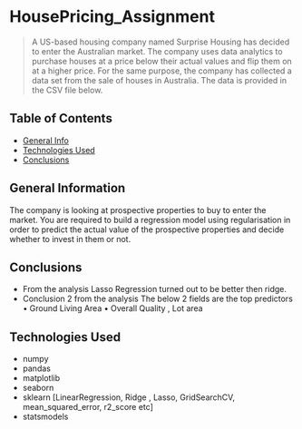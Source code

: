 
# HousePricing_Assignment
> A US-based housing company named Surprise Housing has decided to enter the Australian market. The company uses data analytics to purchase houses at a price below their actual values and flip them on at a higher price. For the same purpose, the company has collected a data set from the sale of houses in Australia. The data is provided in the CSV file below.




## Table of Contents
* [General Info](#general-information)
* [Technologies Used](#technologies-used)
* [Conclusions](#conclusions)

<!-- You can include any other section that is pertinent to your problem -->

## General Information
The company is looking at prospective properties to buy to enter the market. You are required to build a regression model using regularisation in order to predict the actual value of the prospective properties and decide whether to invest in them or not.



<!-- You don't have to answer all the questions - just the ones relevant to your project. -->

## Conclusions

- From the analysis Lasso Regression turned out to be better then ridge.
- Conclusion 2 from the analysis The below 2 fields are the top predictors • Ground Living Area • Overall Quality , Lot area



<!-- You don't have to answer all the questions - just the ones relevant to your project. -->


## Technologies Used
- numpy
- pandas
- matplotlib
- seaborn
- sklearn [LinearRegression, Ridge , Lasso, GridSearchCV, mean_squared_error, r2_score etc]
- statsmodels


<!-- As the libraries versions keep on changing, it is recommended to mention the version of library used in this project -->



